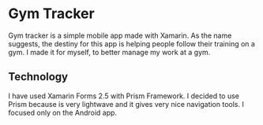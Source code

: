 # Gym Tracker
Gym tracker is a simple mobile app made with Xamarin. As the name suggests, the destiny for this app is helping people follow their training on a gym. I made it for myself, to better manage my work at a gym.

## Technology
I have used Xamarin Forms 2.5 with Prism Framework. I decided to use Prism because is very lightwave and it gives very nice navigation tools. I focused only on the Android app.
